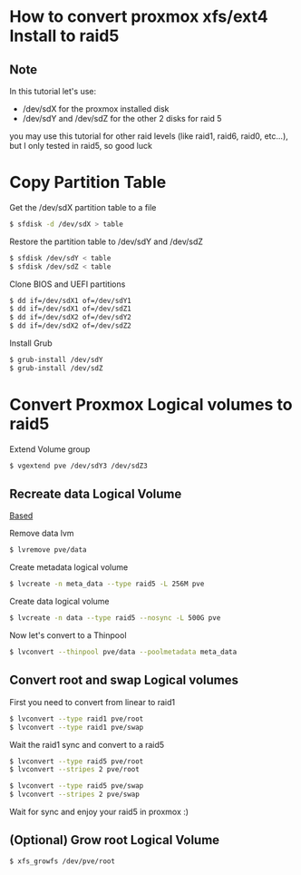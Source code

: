 # How to convert proxmox xfs/ext4 Install to raid5

## Note
In this tutorial let's use:
- /dev/sdX for the proxmox installed disk
- /dev/sdY and /dev/sdZ for the other 2 disks for raid 5

you may use this tutorial for other raid levels (like raid1, raid6, raid0, etc...), but I only tested in raid5, so good luck  

# Copy Partition Table
Get the /dev/sdX partition table to a file

````bash
$ sfdisk -d /dev/sdX > table
````

Restore the partition table to /dev/sdY and /dev/sdZ

````bash
$ sfdisk /dev/sdY < table
$ sfdisk /dev/sdZ < table
````
Clone BIOS and UEFI partitions
````bash
$ dd if=/dev/sdX1 of=/dev/sdY1
$ dd if=/dev/sdX1 of=/dev/sdZ1
$ dd if=/dev/sdX2 of=/dev/sdY2
$ dd if=/dev/sdX2 of=/dev/sdZ2
````
Install Grub
````bash
$ grub-install /dev/sdY
$ grub-install /dev/sdZ
````
# Convert Proxmox Logical volumes to raid5

Extend Volume group

````bash
$ vgextend pve /dev/sdY3 /dev/sdZ3
````

## Recreate data Logical Volume
[Based](https://listman.redhat.com/archives/linux-lvm/2014-January/msg00049.html)

Remove data lvm
````bash
$ lvremove pve/data
````

Create metadata logical volume
````bash
$ lvcreate -n meta_data --type raid5 -L 256M pve
````

Create data logical volume 
````bash
$ lvcreate -n data --type raid5 --nosync -L 500G pve
````

Now let's convert to a Thinpool
```bash
$ lvconvert --thinpool pve/data --poolmetadata meta_data
```

## Convert root and swap Logical volumes

First you need to convert from linear to raid1

````bash
$ lvconvert --type raid1 pve/root
$ lvconvert --type raid1 pve/swap
````

Wait the raid1 sync and convert to a raid5
````bash
$ lvconvert --type raid5 pve/root
$ lvconvert --stripes 2 pve/root

$ lvconvert --type raid5 pve/swap
$ lvconvert --stripes 2 pve/swap
````

Wait for sync and enjoy your raid5 in proxmox :)

## (Optional) Grow root Logical Volume
````bash
$ xfs_growfs /dev/pve/root
````
